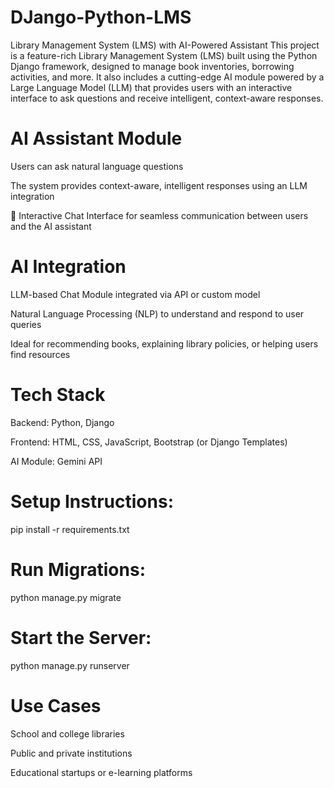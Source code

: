 # DJango-Python-LMS
Library Management System (LMS) with AI-Powered Assistant
This project is a feature-rich Library Management System (LMS) built using the Python Django framework, designed to manage book inventories, borrowing activities, and more. It also includes a cutting-edge AI module powered by a Large Language Model (LLM) that provides users with an interactive interface to ask questions and receive intelligent, context-aware responses.

# AI Assistant Module

Users can ask natural language questions

The system provides context-aware, intelligent responses using an LLM integration

💬 Interactive Chat Interface for seamless communication between users and the AI assistant

# AI Integration
LLM-based Chat Module integrated via API or custom model

Natural Language Processing (NLP) to understand and respond to user queries

Ideal for recommending books, explaining library policies, or helping users find resources

# Tech Stack
Backend: Python, Django

Frontend: HTML, CSS, JavaScript, Bootstrap (or Django Templates)

AI Module: Gemini API

# Setup Instructions:
pip install -r requirements.txt

# Run Migrations:
python manage.py migrate

# Start the Server:
python manage.py runserver

# Use Cases
School and college libraries

Public and private institutions

Educational startups or e-learning platforms
